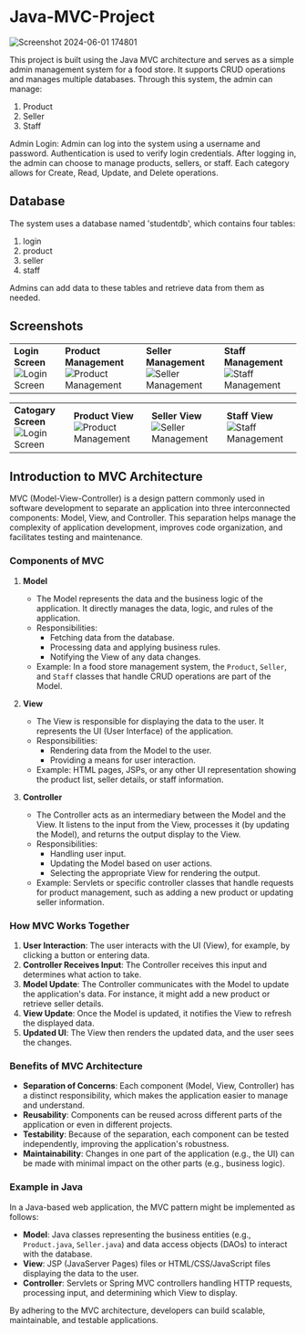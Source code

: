 # Java-MVC-Project
![Screenshot 2024-06-01 174801](https://github.com/dmsLakmal/Java-MVC-Project/assets/143265507/7a07f559-60b9-4987-bcf7-58e2b0fcaa56)
 
This project is built using the Java MVC architecture and serves as a simple admin management system for a food store. It supports CRUD operations and manages multiple databases. Through this system, the admin can manage:
01. Product
02. Seller
03. Staff

Admin Login: Admin can log into the system using a username and password. Authentication is used to verify login credentials. After logging in, the admin can choose to manage products, sellers, or staff. Each category allows for Create, Read, Update, and Delete operations.

## Database
The system uses a database named 'studentdb', which contains four tables:
01. login
02. product
03. seller
04. staff  

Admins can add data to these tables and retrieve data from them as needed.

## Screenshots
<table>
  <tr>
    <td>
      <b>Login Screen</b><br>
      <img src="https://github.com/dmsLakmal/Java-MVC-Project/assets/143265507/ff07477c-59dc-448c-b77f-b93363753f3b" alt="Login Screen">
    </td>
    <td>
      <b>Product Management</b><br>
      <img src="https://github.com/dmsLakmal/Java-MVC-Project/assets/143265507/3fb846ec-afa4-427e-8c06-c396242b24bb" alt="Product Management">
    </td>
    <td>
      <b>Seller Management</b><br>
      <img src="https://github.com/dmsLakmal/Java-MVC-Project/assets/143265507/806cd0b8-cfb6-490d-8bf4-3781c8d6675b" alt="Seller Management">
    </td>
    <td>
      <b>Staff Management</b><br>
      <img src="https://github.com/dmsLakmal/Java-MVC-Project/assets/143265507/401ff989-9600-40eb-8fd5-d07a43fc7a36" alt="Staff Management">
    </td>
  </tr>
</table>

<table>
  <tr>
    <td>
      <b>Catogary Screen</b><br>
      <img src="https://github.com/dmsLakmal/Java-MVC-Project/assets/143265507/b1056adb-7201-4da2-99ed-958ecd9ad088" alt="Login Screen">
    </td>
    <td>
      <b>Product View</b><br>
      <img src="https://github.com/dmsLakmal/Java-MVC-Project/assets/143265507/f167f6c2-6bba-4c75-965c-c5b754d1a1e2" alt="Product Management">
    </td>
    <td>
      <b>Seller View</b><br>
      <img src="https://github.com/dmsLakmal/Java-MVC-Project/assets/143265507/14421992-a542-4a26-aeff-6ab98647ca7c" alt="Seller Management">
    </td>
    <td>
      <b>Staff View</b><br>
      <img src="https://github.com/dmsLakmal/Java-MVC-Project/assets/143265507/c275469e-6c28-498d-b06b-29b215a7d26e" alt="Staff Management">
    </td>
  </tr>
</table>

## Introduction to MVC Architecture

MVC (Model-View-Controller) is a design pattern commonly used in software development to separate an application into three interconnected components: Model, View, and Controller. This separation helps manage the complexity of application development, improves code organization, and facilitates testing and maintenance.

### Components of MVC

1. **Model**
   - The Model represents the data and the business logic of the application. It directly manages the data, logic, and rules of the application.
   - Responsibilities:
     - Fetching data from the database.
     - Processing data and applying business rules.
     - Notifying the View of any data changes.
   - Example: In a food store management system, the `Product`, `Seller`, and `Staff` classes that handle CRUD operations are part of the Model.

2. **View**
   - The View is responsible for displaying the data to the user. It represents the UI (User Interface) of the application.
   - Responsibilities:
     - Rendering data from the Model to the user.
     - Providing a means for user interaction.
   - Example: HTML pages, JSPs, or any other UI representation showing the product list, seller details, or staff information.

3. **Controller**
   - The Controller acts as an intermediary between the Model and the View. It listens to the input from the View, processes it (by updating the Model), and returns the output display to the View.
   - Responsibilities:
     - Handling user input.
     - Updating the Model based on user actions.
     - Selecting the appropriate View for rendering the output.
   - Example: Servlets or specific controller classes that handle requests for product management, such as adding a new product or updating seller information.

### How MVC Works Together

1. **User Interaction**: The user interacts with the UI (View), for example, by clicking a button or entering data.
2. **Controller Receives Input**: The Controller receives this input and determines what action to take.
3. **Model Update**: The Controller communicates with the Model to update the application's data. For instance, it might add a new product or retrieve seller details.
4. **View Update**: Once the Model is updated, it notifies the View to refresh the displayed data.
5. **Updated UI**: The View then renders the updated data, and the user sees the changes.

### Benefits of MVC Architecture

- **Separation of Concerns**: Each component (Model, View, Controller) has a distinct responsibility, which makes the application easier to manage and understand.
- **Reusability**: Components can be reused across different parts of the application or even in different projects.
- **Testability**: Because of the separation, each component can be tested independently, improving the application's robustness.
- **Maintainability**: Changes in one part of the application (e.g., the UI) can be made with minimal impact on the other parts (e.g., business logic).

### Example in Java

In a Java-based web application, the MVC pattern might be implemented as follows:

- **Model**: Java classes representing the business entities (e.g., `Product.java`, `Seller.java`) and data access objects (DAOs) to interact with the database.
- **View**: JSP (JavaServer Pages) files or HTML/CSS/JavaScript files displaying the data to the user.
- **Controller**: Servlets or Spring MVC controllers handling HTTP requests, processing input, and determining which View to display.

By adhering to the MVC architecture, developers can build scalable, maintainable, and testable applications.










